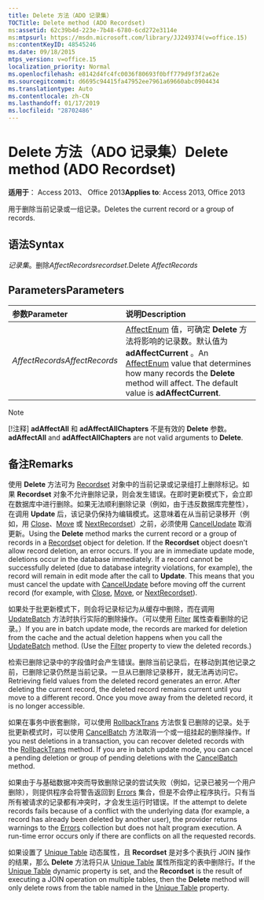 ```yaml
---
title: Delete 方法（ADO 记录集）
TOCTitle: Delete method (ADO Recordset)
ms:assetid: 62c39b4d-223e-7b48-6780-6cd272e3114e
ms:mtpsurl: https://msdn.microsoft.com/library/JJ249374(v=office.15)
ms:contentKeyID: 48545246
ms.date: 09/18/2015
mtps_version: v=office.15
localization_priority: Normal
ms.openlocfilehash: e8142d4fc4fc0036f80693f0bff779d9f3f2a62e
ms.sourcegitcommit: d6695c94415fa47952ee7961a69660abc0904434
ms.translationtype: Auto
ms.contentlocale: zh-CN
ms.lasthandoff: 01/17/2019
ms.locfileid: "28702486"
---
```

# <a name="delete-method-ado-recordset"></a><span data-ttu-id="2e0d7-102">Delete 方法（ADO 记录集）</span><span class="sxs-lookup"><span data-stu-id="2e0d7-102">Delete method (ADO Recordset)</span></span>

<span data-ttu-id="2e0d7-103">**适用于**： Access 2013、 Office 2013</span><span class="sxs-lookup"><span data-stu-id="2e0d7-103">**Applies to**: Access 2013, Office 2013</span></span>

<span data-ttu-id="2e0d7-104">用于删除当前记录或一组记录。</span><span class="sxs-lookup"><span data-stu-id="2e0d7-104">Deletes the current record or a group of records.</span></span>

## <a name="syntax"></a><span data-ttu-id="2e0d7-105">语法</span><span class="sxs-lookup"><span data-stu-id="2e0d7-105">Syntax</span></span>

<span data-ttu-id="2e0d7-106">*记录集*。删除*AffectRecords*</span><span class="sxs-lookup"><span data-stu-id="2e0d7-106">*recordset*.Delete *AffectRecords*</span></span>

## <a name="parameters"></a><span data-ttu-id="2e0d7-107">Parameters</span><span class="sxs-lookup"><span data-stu-id="2e0d7-107">Parameters</span></span>

|<span data-ttu-id="2e0d7-108">参数</span><span class="sxs-lookup"><span data-stu-id="2e0d7-108">Parameter</span></span>|<span data-ttu-id="2e0d7-109">说明</span><span class="sxs-lookup"><span data-stu-id="2e0d7-109">Description</span></span>|
|:--------|:----------|
|<span data-ttu-id="2e0d7-110">*AffectRecords*</span><span class="sxs-lookup"><span data-stu-id="2e0d7-110">*AffectRecords*</span></span> |<span data-ttu-id="2e0d7-p101">[AffectEnum](affectenum.md) 值，可确定 **Delete** 方法将影响的记录数。默认值为 **adAffectCurrent** 。</span><span class="sxs-lookup"><span data-stu-id="2e0d7-p101">An [AffectEnum](affectenum.md) value that determines how many records the **Delete** method will affect. The default value is **adAffectCurrent**.</span></span>|

> [!NOTE]
> <span data-ttu-id="2e0d7-113">[!注释] **adAffectAll** 和 **adAffectAllChapters** 不是有效的 **Delete** 参数。</span><span class="sxs-lookup"><span data-stu-id="2e0d7-113">**adAffectAll** and **adAffectAllChapters** are not valid arguments to **Delete**.</span></span>

## <a name="remarks"></a><span data-ttu-id="2e0d7-114">备注</span><span class="sxs-lookup"><span data-stu-id="2e0d7-114">Remarks</span></span>

<span data-ttu-id="2e0d7-p102">使用 **Delete** 方法可为 [Recordset](recordset-object-ado.md) 对象中的当前记录或记录组打上删除标记。如果 **Recordset** 对象不允许删除记录，则会发生错误。在即时更新模式下，会立即在数据库中进行删除。如果无法顺利删除记录（例如，由于违反数据库完整性），在调用 **Update** 后，该记录仍保持为编辑模式。这意味着在从当前记录移开（例如，用 [Close](cancelupdate-method-ado.md)、[Move](close-method-ado.md) 或 [NextRecordset](move-method-ado.md)）之前，必须使用 [CancelUpdate](nextrecordset-method-ado.md) 取消更新。</span><span class="sxs-lookup"><span data-stu-id="2e0d7-p102">Using the **Delete** method marks the current record or a group of records in a [Recordset](recordset-object-ado.md) object for deletion. If the **Recordset** object doesn't allow record deletion, an error occurs. If you are in immediate update mode, deletions occur in the database immediately. If a record cannot be successfully deleted (due to database integrity violations, for example), the record will remain in edit mode after the call to **Update**. This means that you must cancel the update with [CancelUpdate](cancelupdate-method-ado.md) before moving off the current record (for example, with [Close](close-method-ado.md), [Move](move-method-ado.md), or [NextRecordset](nextrecordset-method-ado.md)).</span></span>

<span data-ttu-id="2e0d7-p103">如果处于批更新模式下，则会将记录标记为从缓存中删除，而在调用 [UpdateBatch](updatebatch-method-ado.md) 方法时执行实际的删除操作。（可以使用 [Filter](filter-property-ado.md) 属性查看删除的记录。）</span><span class="sxs-lookup"><span data-stu-id="2e0d7-p103">If you are in batch update mode, the records are marked for deletion from the cache and the actual deletion happens when you call the [UpdateBatch](updatebatch-method-ado.md) method. (Use the [Filter](filter-property-ado.md) property to view the deleted records.)</span></span>

<span data-ttu-id="2e0d7-p104">检索已删除记录中的字段值时会产生错误。删除当前记录后，在移动到其他记录之前，已删除记录仍然是当前记录。一旦从已删除记录移开，就无法再访问它。</span><span class="sxs-lookup"><span data-stu-id="2e0d7-p104">Retrieving field values from the deleted record generates an error. After deleting the current record, the deleted record remains current until you move to a different record. Once you move away from the deleted record, it is no longer accessible.</span></span>

<span data-ttu-id="2e0d7-p105">如果在事务中嵌套删除，可以使用 [RollbackTrans](begintrans-committrans-and-rollbacktrans-methods-ado.md) 方法恢复已删除的记录。处于批更新模式时，可以使用 [CancelBatch](cancelbatch-method-ado.md) 方法取消一个或一组挂起的删除操作。</span><span class="sxs-lookup"><span data-stu-id="2e0d7-p105">If you nest deletions in a transaction, you can recover deleted records with the [RollbackTrans](begintrans-committrans-and-rollbacktrans-methods-ado.md) method. If you are in batch update mode, you can cancel a pending deletion or group of pending deletions with the [CancelBatch](cancelbatch-method-ado.md) method.</span></span>

<span data-ttu-id="2e0d7-p106">如果由于与基础数据冲突而导致删除记录的尝试失败（例如，记录已被另一个用户删除），则提供程序会将警告返回到 [Errors](errors-collection-ado.md) 集合，但是不会停止程序执行。只有当所有被请求的记录都有冲突时，才会发生运行时错误。</span><span class="sxs-lookup"><span data-stu-id="2e0d7-p106">If the attempt to delete records fails because of a conflict with the underlying data (for example, a record has already been deleted by another user), the provider returns warnings to the [Errors](errors-collection-ado.md) collection but does not halt program execution. A run-time error occurs only if there are conflicts on all the requested records.</span></span>

<span data-ttu-id="2e0d7-129">如果设置了 [Unique Table](unique-table-unique-schema-unique-catalog-properties-dynamic-ado.md) 动态属性，且 **Recordset** 是对多个表执行 JOIN 操作的结果，那么 **Delete** 方法将只从 [Unique Table](unique-table-unique-schema-unique-catalog-properties-dynamic-ado.md) 属性所指定的表中删除行。</span><span class="sxs-lookup"><span data-stu-id="2e0d7-129">If the [Unique Table](unique-table-unique-schema-unique-catalog-properties-dynamic-ado.md) dynamic property is set, and the **Recordset** is the result of executing a JOIN operation on multiple tables, then the **Delete** method will only delete rows from the table named in the [Unique Table](unique-table-unique-schema-unique-catalog-properties-dynamic-ado.md) property.</span></span>

